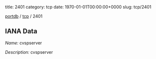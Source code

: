title: 2401
category: tcp
date: 1970-01-01T00:00:00+0000
slug: tcp/2401

[portdb](/) / [tcp](/category/tcp.html) / 2401


## IANA Data

_Name:_ cvspserver

_Description:_ cvspserver

